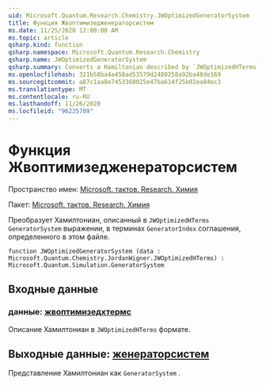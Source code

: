 ```yaml
---
uid: Microsoft.Quantum.Research.Chemistry.JWOptimizedGeneratorSystem
title: Функция Жвоптимизедженераторсистем
ms.date: 11/25/2020 12:00:00 AM
ms.topic: article
qsharp.kind: function
qsharp.namespace: Microsoft.Quantum.Research.Chemistry
qsharp.name: JWOptimizedGeneratorSystem
qsharp.summary: Converts a Hamiltonian described by `JWOptimizedHTerms` to a `GeneratorSystem` expressed in terms of the `GeneratorIndex` convention defined in this file.
ms.openlocfilehash: 321b58ba4a458ad53579d2480258a92ba48de169
ms.sourcegitcommit: a87c1aa8e7453360025e47ba614f25b02ea84ec3
ms.translationtype: MT
ms.contentlocale: ru-RU
ms.lasthandoff: 11/26/2020
ms.locfileid: "96225709"
---
```

# <a name="jwoptimizedgeneratorsystem-function"></a>Функция Жвоптимизедженераторсистем

Пространство имен: [Microsoft. тактов. Research. Химия](xref:Microsoft.Quantum.Research.Chemistry)

Пакет: [Microsoft. тактов. Research. Химия](https://nuget.org/packages/Microsoft.Quantum.Research.Chemistry)


Преобразует Хамилтониан, описанный в `JWOptimizedHTerms` `GeneratorSystem` выражении, в терминах `GeneratorIndex` соглашения, определенного в этом файле.

```qsharp
function JWOptimizedGeneratorSystem (data : Microsoft.Quantum.Chemistry.JordanWigner.JWOptimizedHTerms) : Microsoft.Quantum.Simulation.GeneratorSystem
```


## <a name="input"></a>Входные данные

### <a name="data--jwoptimizedhterms"></a>данные: [жвоптимизедхтермс](xref:Microsoft.Quantum.Chemistry.JordanWigner.JWOptimizedHTerms)

Описание Хамилтониан в `JWOptimizedHTerms` формате.



## <a name="output--generatorsystem"></a>Выходные данные: [женераторсистем](xref:Microsoft.Quantum.Simulation.GeneratorSystem)

Представление Хамилтониан как `GeneratorSystem` .